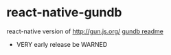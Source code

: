 # react-native-gundb
react-native version of http://gun.js.org/
[gundb readme](./README-orig.md)


* VERY early release be WARNED
